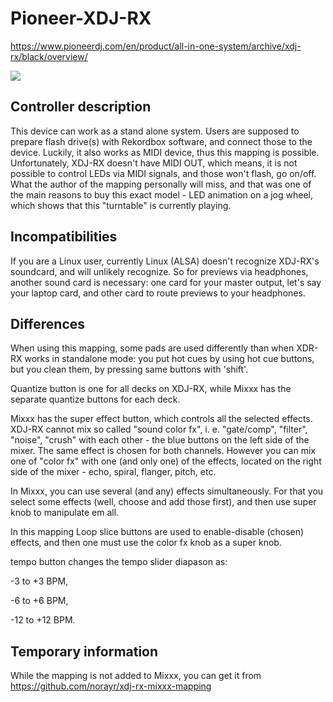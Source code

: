 # Pioneer-XDJ-RX

<https://www.pioneerdj.com/en/product/all-in-one-system/archive/xdj-rx/black/overview/>

![](https://www.pioneerdj.com/-/media/pioneerdj/images/products/all-in-one-system/xdj-rx/black/xdj-rx-main.png?h=768&w=1024&hash=ED833BBB74C84C859FB673CF01986313765E9BC8)

## Controller description
This device can work as a stand alone system. Users are supposed to prepare flash drive(s) with Rekordbox software, and connect those to the device. Luckily, it also works as MIDI device, thus this mapping is possible.
Unfortunately, XDJ-RX doesn't have MIDI OUT, which means, it is not possible to control LEDs via MIDI signals, and those won't flash, go on/off. What the author of the mapping personally will miss, and that was one of the main reasons to buy this exact model - LED animation on a jog wheel, which shows that this "turntable" is currently playing.

## Incompatibilities
If you are a Linux user, currently Linux (ALSA) doesn't recognize XDJ-RX's soundcard, and will unlikely recognize. So for previews via headphones, another sound card is necessary: one card for your master output, let's say your laptop card, and other card to route previews to your headphones.

## Differences
When using this mapping, some pads are used differently than when XDR-RX works in standalone mode: you put hot cues by using hot cue buttons, but you clean them, by pressing same buttons with 'shift'.

Quantize button is one for all decks on XDJ-RX, while Mixxx has the separate quantize buttons for each deck.

Mixxx has the super effect button, which controls all the selected effects. XDJ-RX cannot mix so called "sound color fx", i. e. "gate/comp", "filter", "noise", "crush" with each other - the blue buttons on the left side of the mixer. The same effect is chosen for both channels. However you can mix one of "color fx" with one (and only one) of the effects, located on the right side of the mixer - echo, spiral, flanger, pitch, etc.

In Mixxx, you can use several (and any) effects simultaneously. For that you select some effects (well, choose and add those first), and then use super knob to manipulate em all.

In this mapping Loop slice buttons are used to enable-disable (chosen) effects, and then one must use the color fx knob as a super knob.

tempo button changes the tempo slider diapason as:

-3 to +3 BPM,

-6 to +6 BPM,

-12 to +12 BPM.

## Temporary information
While the mapping is not added to Mixxx, you can get it from https://github.com/norayr/xdj-rx-mixxx-mapping

